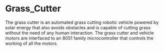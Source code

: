 # Grass_Cutter

The grass cutter is an automated grass cutting robotic vehicle powered by solar energy that also avoids obstacles and is capable of cutting grass without the need of any human interaction. The grass cutter and vehicle motors are interfaced to an 8051 family microcontroller that controls the working of all the motors.
